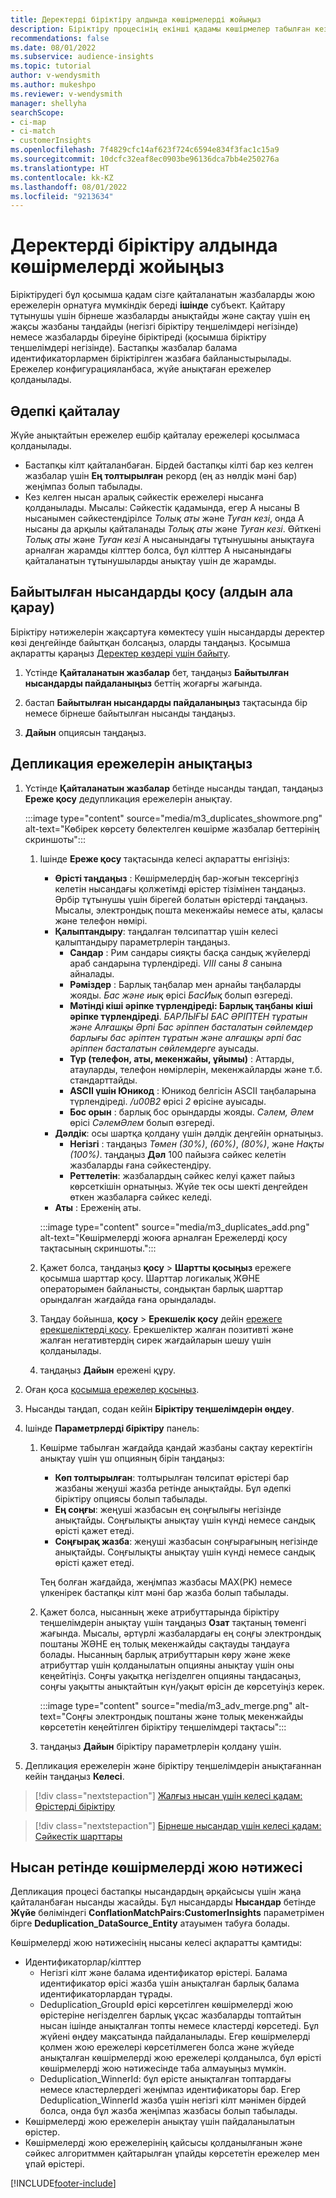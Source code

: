 ```yaml
---
title: Деректерді біріктіру алдында көшірмелерді жойыңыз
description: Біріктіру процесінің екінші қадамы көшірмелер табылған кезде сақталатын жазбаны таңдау болып табылады.
recommendations: false
ms.date: 08/01/2022
ms.subservice: audience-insights
ms.topic: tutorial
author: v-wendysmith
ms.author: mukeshpo
ms.reviewer: v-wendysmith
manager: shellyha
searchScope:
- ci-map
- ci-match
- customerInsights
ms.openlocfilehash: 7f4829cfc14af623f724c6594e834f3fac1c15a9
ms.sourcegitcommit: 10dcfc32eaf8ec0903be96136dca7bb4e250276a
ms.translationtype: HT
ms.contentlocale: kk-KZ
ms.lasthandoff: 08/01/2022
ms.locfileid: "9213634"
---
```

# <a name="remove-duplicates-before-unifying-data"></a>Деректерді біріктіру алдында көшірмелерді жойыңыз

Біріктірудегі бұл қосымша қадам сізге қайталанатын жазбаларды жою ережелерін орнатуға мүмкіндік береді **ішінде** субъект. Қайтару тұтынушы үшін бірнеше жазбаларды анықтайды және сақтау үшін ең жақсы жазбаны таңдайды (негізгі біріктіру теңшелімдері негізінде) немесе жазбаларды біреуіне біріктіреді (қосымша біріктіру теңшелімдері негізінде). Бастапқы жазбалар балама идентификаторлармен біріктірілген жазбаға байланыстырылады. Ережелер конфигурацияланбаса, жүйе анықтаған ережелер қолданылады.

## <a name="default-deduplication"></a>Әдепкі қайталау

Жүйе анықтайтын ережелер ешбір қайталау ережелері қосылмаса қолданылады.

- Бастапқы кілт қайталанбаған.
  Бірдей бастапқы кілті бар кез келген жазбалар үшін **Ең толтырылған** рекорд (ең аз нөлдік мәні бар) жеңімпаз болып табылады.
- Кез келген нысан аралық сәйкестік ережелері нысанға қолданылады.
  Мысалы: Сәйкестік қадамында, егер А нысаны В нысанымен сәйкестендірілсе *Толық аты* және *Туған кезі*, онда А нысаны да арқылы қайталанады *Толық аты* және *Туған кезі*. Өйткені *Толық аты* және *Туған кезі* А нысанындағы тұтынушыны анықтауға арналған жарамды кілттер болса, бұл кілттер А нысанындағы қайталанатын тұтынушыларды анықтау үшін де жарамды.

## <a name="include-enriched-entities-preview"></a>Байытылған нысандарды қосу (алдын ала қарау)

Біріктіру нәтижелерін жақсартуға көмектесу үшін нысандарды деректер көзі деңгейінде байытқан болсаңыз, оларды таңдаңыз. Қосымша ақпаратты қараңыз [Деректер көздері үшін байыту](data-sources-enrichment.md).

1. Үстінде **Қайталанатын жазбалар** бет, таңдаңыз **Байытылған нысандарды пайдаланыңыз** беттің жоғарғы жағында.

1. бастап **Байытылған нысандарды пайдаланыңыз** тақтасында бір немесе бірнеше байытылған нысанды таңдаңыз.

1. **Дайын** опциясын таңдаңыз.

## <a name="define-deduplication-rules"></a>Депликация ережелерін анықтаңыз

1. Үстінде **Қайталанатын жазбалар** бетінде нысанды таңдап, таңдаңыз **Ереже қосу** дедупликация ережелерін анықтау.

   :::image type="content" source="media/m3_duplicates_showmore.png" alt-text="Көбірек көрсету бөлектелген көшірме жазбалар беттерінің скриншоты":::

   1. Ішінде **Ереже қосу** тақтасында келесі ақпаратты енгізіңіз:
      - **Өрісті таңдаңыз** : Көшірмелердің бар-жоғын тексергіңіз келетін нысандағы қолжетімді өрістер тізімінен таңдаңыз. Әрбір тұтынушы үшін бірегей болатын өрістерді таңдаңыз. Мысалы, электрондық пошта мекенжайы немесе аты, қаласы және телефон нөмірі.
      - **Қалыптандыру**: таңдалған төлсипаттар үшін келесі қалыптандыру параметрлерін таңдаңыз.
        - **Сандар** : Рим сандары сияқты басқа сандық жүйелерді араб сандарына түрлендіреді. *VIII* саны *8* санына айналады.
        - **Рәміздер** : Барлық таңбалар мен арнайы таңбаларды жояды. *Бас және иық* өрісі *БасИық* болып өзгереді.
        - **Мәтінді кіші әріпке түрлендіреді: Барлық таңбаны кіші әріпке түрлендіреді**. *БАРЛЫҒЫ БАС ӘРІПТЕН тұратын және Алғашқы Әрпі Бас әріппен басталатын сөйлемдер* *барлығы бас әріптен тұратын және алғашқы әрпі бас әріппен басталатын сөйлемдерге* ауысады.
        - **Түр (телефон, аты, мекенжайы, ұйымы)** : Аттарды, атауларды, телефон нөмірлерін, мекенжайларды және т.б. стандарттайды.
        - **ASCII үшін Юникод** : Юникод белгісін ASCII таңбаларына түрлендіреді. */u00B2* өрісі *2* өрісіне ауысады.
        - **Бос орын** : барлық бос орындарды жояды. *Сәлем, Әлем* өрісі *СәлемӘлем* болып өзгереді.
      - **Дәлдік**: осы шартқа қолдану үшін дәлдік деңгейін орнатыңыз.
        - **Негізгі** : таңдаңыз *Төмен (30%)*, *(60%)*, *(80%)*, және *Нақты (100%)*. таңдаңыз **Дәл** 100 пайызға сәйкес келетін жазбаларды ғана сәйкестендіру.
        - **Реттелетін**: жазбалардың сәйкес келуі қажет пайыз көрсеткішін орнатыңыз. Жүйе тек осы шекті деңгейден өткен жазбаларға сәйкес келеді.
      - **Аты** : Ереженің аты.

      :::image type="content" source="media/m3_duplicates_add.png" alt-text="Көшірмелерді жоюға арналған Ережелерді қосу тақтасының скриншоты.":::

   1. Қажет болса, таңдаңыз **қосу** > **Шартты қосыңыз** ережеге қосымша шарттар қосу. Шарттар логикалық ЖӘНЕ операторымен байланысты, сондықтан барлық шарттар орындалған жағдайда ғана орындалады.

   1. Таңдау бойынша, **қосу** > **Ерекшелік қосу** дейін [ережеге ерекшеліктерді қосу](match-entities.md#add-exceptions-to-a-rule). Ерекшеліктер жалған позитивті және жалған негативтердің сирек жағдайларын шешу үшін қолданылады.

   1. таңдаңыз **Дайын** ережені құру.

1. Оған қоса [қосымша ережелер қосыңыз](#define-deduplication-rules).

1. Нысанды таңдап, содан кейін **Біріктіру теңшелімдерін өңдеу**.

1. Ішінде **Параметрлерді біріктіру** панель:
   1. Көшірме табылған жағдайда қандай жазбаны сақтау керектігін анықтау үшін үш опцияның бірін таңдаңыз:
      - **Көп толтырылған**: толтырылған төлсипат өрістері бар жазбаны жеңуші жазба ретінде анықтайды. Бұл әдепкі біріктіру опциясы болып табылады.
      - **Ең соңғы**: жеңуші жазбасын ең соңғылығы негізінде анықтайды. Соңғылықты анықтау үшін күнді немесе сандық өрісті қажет етеді.
      - **Соңғырақ жазба**: жеңуші жазбасын соңғырағының негізінде анықтайды. Соңғылықты анықтау үшін күнді немесе сандық өрісті қажет етеді.
      
      Тең болған жағдайда, жеңімпаз жазбасы MAX(PK) немесе үлкенірек бастапқы кілт мәні бар жазба болып табылады.
      
   1. Қажет болса, нысанның жеке атрибуттарында біріктіру теңшелімдерін анықтау үшін таңдаңыз **Озат** тақтаның төменгі жағында. Мысалы, әртүрлі жазбалардағы ең соңғы электрондық поштаны ЖӘНЕ ең толық мекенжайды сақтауды таңдауға болады. Нысанның барлық атрибуттарын көру және жеке атрибуттар үшін қолданылатын опцияны анықтау үшін оны кеңейтіңіз. Соңғы уақытқа негізделген опцияны таңдасаңыз, соңғы уақытты анықтайтын күн/уақыт өрісін де көрсетуіңіз керек.

      :::image type="content" source="media/m3_adv_merge.png" alt-text="Соңғы электрондық поштаны және толық мекенжайды көрсететін кеңейтілген біріктіру теңшелімдері тақтасы":::

   1. таңдаңыз **Дайын** біріктіру параметрлерін қолдану үшін.

1. Депликация ережелерін және біріктіру теңшелімдерін анықтағаннан кейін таңдаңыз **Келесі**.
  
> [!div class="nextstepaction"]
> [Жалғыз нысан үшін келесі қадам: Өрістерді біріктіру](merge-entities.md)

> [!div class="nextstepaction"]
> [Бірнеше нысандар үшін келесі қадам: Сәйкестік шарттары](match-entities.md)

## <a name="deduplication-output-as-an-entity"></a>Нысан ретінде көшірмелерді жою нәтижесі

Депликация процесі бастапқы нысандардың әрқайсысы үшін жаңа қайталанбаған нысанды жасайды. Бұл нысандарды **Нысандар** бетінде **Жүйе** бөліміндегі **ConflationMatchPairs:CustomerInsights** параметрімен бірге **Deduplication_DataSource_Entity** атауымен табуға болады.

Көшірмелерді жою нәтижесінің нысаны келесі ақпаратты қамтиды:

- Идентификаторлар/кілттер
  - Негізгі кілт және балама идентификатор өрістері. Балама идентификатор өрісі жазба үшін анықталған барлық балама идентификаторлардан тұрады.
  - Deduplication_GroupId өрісі көрсетілген көшірмелерді жою өрістеріне негізделген барлық ұқсас жазбаларды топтайтын нысан ішінде анықталған топты немесе кластерді көрсетеді. Бұл жүйені өңдеу мақсатында пайдаланылады. Егер көшірмелерді қолмен жою ережелері көрсетілмеген болса және жүйеде анықталған көшірмелерді жою ережелері қолданылса, бұл өрісті көшірмелерді жою нәтижесінде таба алмауыңыз мүмкін.
  - Deduplication_WinnerId: бұл өрісте анықталған топтардағы немесе кластерлердегі жеңімпаз идентификаторы бар. Егер Deduplication_WinnerId жазба үшін негізгі кілт мәнімен бірдей болса, онда бұл жазба жеңімпаз жазбасы болып табылады.
- Көшірмелерді жою ережелерін анықтау үшін пайдаланылатын өрістер.
- Көшірмелерді жою ережелерінің қайсысы қолданылғанын және сәйкес алгоритммен қайтарылған ұпайды көрсететін ережелер мен ұпай өрістері.

[!INCLUDE[footer-include](includes/footer-banner.md)]
